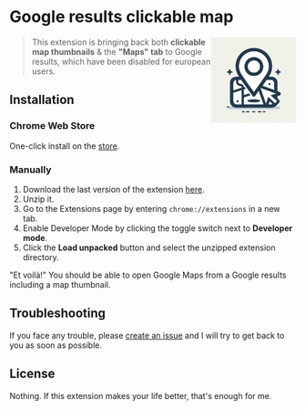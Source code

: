 # Google results clickable map

<a href="#">
  <img align="right" alt="Clickable map icon" src="src/icon.jpeg" title="Google results clickable map" height="150"/>
</a>

> This extension is bringing back both **clickable map thumbnails** & the **"Maps" tab** to Google results, which have been disabled for european users.


## Installation

### Chrome Web Store

One-click install on the [store](https://chromewebstore.google.com/detail/dokhogcjkmekjbjgdfajfoelpjlaaoha).

### Manually

1. Download the last version of the extension [here](https://github.com/monsieurnebo/chrome-extension-google-results-clickable-map/releases).
2. Unzip it.
3. Go to the Extensions page by entering `chrome://extensions` in a new tab.
4. Enable Developer Mode by clicking the toggle switch next to **Developer mode**.
5. Click the **Load unpacked** button and select the unzipped extension directory.

"Et voilà!" You should be able to open Google Maps from a Google results including a map thumbnail.

## Troubleshooting

If you face any trouble, please [create an issue](https://github.com/monsieurnebo/chrome-extension-google-results-clickable-map/issues) and I will try to get back to you as soon as possible.

## License

Nothing. If this extension makes your life better, that's enough for me.
